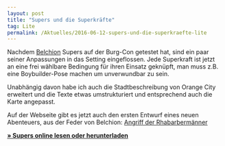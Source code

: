 ```yaml
---
layout: post
title: "Supers und die Superkräfte"
tag: Lite
permalink: /Aktuelles/2016-06-12-supers-und-die-superkraefte-lite
---
```


Nachdem [Belchion](http://belchion.rsp-blogs.de/) Supers auf der Burg-Con getestet hat, sind ein paar seiner Anpassungen in das Setting eingeflossen. Jede Superkraft ist jetzt an eine frei wählbare Bedingung für ihren Einsatz geknüpft, man muss z.B. eine Boybuilder-Pose machen um unverwundbar zu sein.

Unabhängig davon habe ich auch die Stadtbeschreibung von Orange City erweitert und die Texte etwas umstrukturiert und entsprechend auch die Karte angepasst.

Auf der Webseite gibt es jetzt auch den ersten Entwurf eines neuen Abenteuers, aus der Feder von Belchion: [Angriff der Rhabarbermänner](https://lite.jcgames.de/Settings/Supers/Abenteuer/Angriff_der_Rhabarbermänner/)

**[&raquo; Supers online lesen oder herunterladen](https://lite.jcgames.de/Settings/Supers/)**


